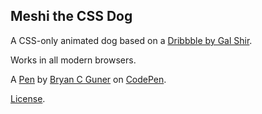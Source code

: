 Meshi the CSS Dog
-----------------
A CSS-only animated dog based on a [Dribbble by Gal Shir](https://dribbble.com/shots/3011370-This-is-my-dog-Meshi).

Works in all modern browsers.

A [Pen](https://codepen.io/bgoonz/pen/yLbJQyN) by [Bryan C Guner](https://codepen.io/bgoonz) on [CodePen](https://codepen.io).

[License](https://codepen.io/bgoonz/pen/yLbJQyN/license).